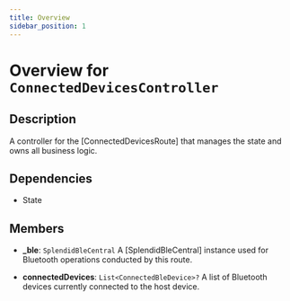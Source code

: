 ```yaml
---
title: Overview
sidebar_position: 1
---
```


# Overview for `ConnectedDevicesController`

## Description

A controller for the [ConnectedDevicesRoute] that manages the state and owns all business logic.

## Dependencies

- State

## Members

- **_ble**: `SplendidBleCentral`
  A [SplendidBleCentral] instance used for Bluetooth operations conducted by this route.

- **connectedDevices**: `List<ConnectedBleDevice>?`
  A list of Bluetooth devices currently connected to the host device.

